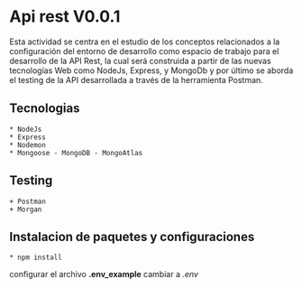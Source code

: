 # Api rest V0.0.1

Esta actividad se centra en el estudio de los conceptos relacionados a la configuración del entorno de
desarrollo como espacio de trabajo para el desarrollo de la API Rest, la cual será construida a partir de las
nuevas tecnologías Web como NodeJs, Express, y MongoDb y por último se aborda el testing de la API
desarrollada a través de la herramienta Postman.

## Tecnologias

    * NodeJs
    * Express
    * Nodemon
    * Mongoose - MongoDB - MongoAtlas

## Testing

    + Postman
    + Morgan

## Instalacion de paquetes y configuraciones

    * npm install

configurar el archivo **.env_example** cambiar a _.env_

